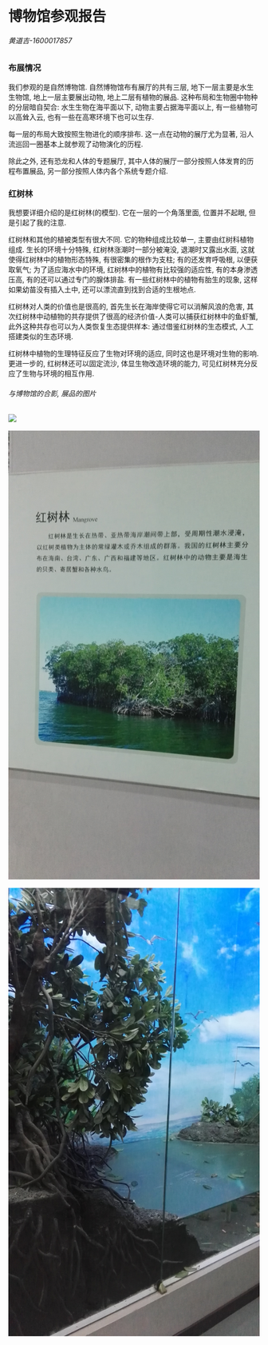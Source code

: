 # 博物馆参观报告

###### 黄道吉-1600017857

### 布展情况

我们参观的是自然博物馆. 自然博物馆布有展厅的共有三层, 地下一层主要是水生生物馆, 地上一层主要展出动物, 地上二层有植物的展品. 这种布局和生物圈中物种的分层暗自契合: 水生生物在海平面以下, 动物主要占据海平面以上, 有一些植物可以高耸入云, 也有一些在高寒环境下也可以生存.

每一层的布局大致按照生物进化的顺序排布. 这一点在动物的展厅尤为显著, 沿人流巡回一圈基本上就参观了动物演化的历程.

除此之外, 还有恐龙和人体的专题展厅, 其中人体的展厅一部分按照人体发育的历程布置展品, 另一部分按照人体内各个系统专题介绍.

### 红树林

我想要详细介绍的是红树林(的模型). 它在一层的一个角落里面, 位置并不起眼, 但是引起了我的注意.

红树林和其他的植被类型有很大不同. 它的物种组成比较单一, 主要由红树科植物组成. 生长的环境十分特殊, 红树林涨潮时一部分被淹没, 退潮时又露出水面, 这就使得红树林中的植物形态特殊, 有很密集的根作为支柱; 有的还发育呼吸根, 以便获取氧气; 为了适应海水中的环境, 红树林中的植物有比较强的适应性, 有的本身渗透压高, 有的还可以通过专门的腺体排盐. 有一些红树林中的植物有胎生的现象, 这样如果幼苗没有插入土中, 还可以漂流直到找到合适的生根地点.

红树林对人类的价值也是很高的, 首先生长在海岸使得它可以消解风浪的危害, 其次红树林中动植物的共存提供了很高的经济价值-人类可以捕获红树林中的鱼虾蟹, 此外这种共存也可以为人类恢复生态提供样本: 通过借鉴红树林的生态模式, 人工搭建类似的生态环境.

红树林中植物的生理特征反应了生物对环境的适应, 同时这也是环境对生物的影响. 更进一步的, 红树林还可以固定流沙, 体显生物改造环境的能力, 可见红树林充分反应了生物与环境的相互作用.

###### 与博物馆的合影, 展品的图片

![](./3.jpg)

![](./1.jpg)

![](./2.jpg)

